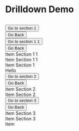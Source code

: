 # Drilldown Demo

<script setup>
  import './../../packages/core/dist/css/drilldown.css'
  import { Drilldown } from './../../packages/core'
  import { onMounted } from 'vue'

  onMounted(() => {
    const drilldown = new Drilldown('.c-drilldown', {
      dynamicHeight: true,
    })
  })
</script>
<style>
  .c-drilldown .c-drilldown-menu {
    list-style: none;
    padding-left: 0;
    margin: 0;
  }

  .c-drilldown-next {
    color: var(--vp-c-brand);
  }

  .c-drilldown-back {
    color: var(--vp-c-brand-light);
  }
</style>
<nav style="margin-top: 2rem;" class="c-drilldown">
  <ul class="c-drilldown-menu">
    <li>
      <button class="c-drilldown-next">
        Go to section 1
      </button>
      <ul class="c-drilldown-menu" id="section-1">
        <li>
          <button class="c-drilldown-back">
            Go Back
          </button>
        </li>
        <li>
          <button class="c-drilldown-next">
            Go to section 1 1
          </button>
          <ul class="c-drilldown-menu" id="section-1-1">
            <li>
              <button class="c-drilldown-back">
                Go Back
              </button>
            </li>
            <li>
              Item Section 1 1
            </li>
            <li>
              Item Section 1 1
            </li>
          </ul>
        </li>
        <li>
          Item Section 1
        </li>
      </ul>
    </li>
    <li>
      Hello
    </li>
    <li>
      <button class="c-drilldown-next">
        Go to section 2
      </button>
      <ul class="c-drilldown-menu" id="section-2">
        <li>
          <button class="c-drilldown-back">
            Go Back
          </button>
        </li>
        <li>
          Item Section 2
        </li>
        <li>
          Item Section 2
        </li>
      </ul>
    </li>
    <li>
      <button class="c-drilldown-next">
        Go to section 3
      </button>
      <ul class="c-drilldown-menu" id="section-3">
        <li>
          <button class="c-drilldown-back">
            Go Back
          </button>
        </li>
        <li>
          Item Section 3
        </li>
        <li>
          Item Section 3
        </li>
      </ul>
    </li>
    <li>
      Item
    </li>
  </ul>
</nav>